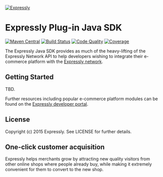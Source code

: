 [![Expressly](https://buyexpressly.com/assets/img/expressly-logo-sm-gray.png)](https://buyexpressly.com)
# Expressly Plug-in Java SDK

[![Maven Central](https://maven-badges.herokuapp.com/maven-central/com.buyexpressly/plugin-sdk/badge.svg)](https://maven-badges.herokuapp.com/maven-central/com.buyexpressly/plugin-sdk)
[![Build Status](https://api.travis-ci.org/expressly/expressly-plugin-sdk-java-core.png)](https://travis-ci.org/expressly/expressly-plugin-sdk-java-core)
[![Code Quality](https://api.codacy.com/project/badge/grade/1b014cca6abd4f57b9387d19d391cafa)](https://www.codacy.com/app/marc-g-smith/expressly-plugin-sdk-java-core)
[![Coverage](https://api.codacy.com/project/badge/coverage/1b014cca6abd4f57b9387d19d391cafa)](https://www.codacy.com/app/marc-g-smith/expressly-plugin-sdk-java-core)

The Expressly Java SDK provides as much of the heavy-lifting of the Expressly Network API to help developers wishing to
integrate their e-commerce platform with the [Expressly network](https://buyexpressly.com).

## Getting Started

TBD.

Further resources including popular e-commerce platform modules can be found on the 
[Expressly developer portal](http://developer.buyexpressly.com).

## License

Copyright (c) 2015 Expressly. See LICENSE for further details.

## One-click customer acquisition

Expressly helps merchants grow by attracting new quality visitors from other online shops where people already buy, 
while making it extremely convenient for them to convert to the new shop.
